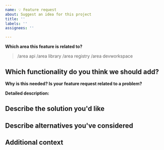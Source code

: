 ```yaml
---
name: 💡 Feature request
about: Suggest an idea for this project
title: ''
labels: ''
assignees: ''

---
```


<!--

Welcome! - We kindly ask you to:

  1. Fill out the issue template below 
  2. Use Gitter if you have a question rather than a bug or feature request.
    Gitter community channel is at: https://gitter.im/devfile/community

Thanks for understanding, and for contributing to the project!

-->

**Which area this feature is related to?**

<!--
    Uncomment appropriate `/area` lines, and delete the rest.
    For example, `> /area api` would simply become: `/area api`
-->

> /area api
> /area library
> /area registry
> /area devworkspace


## Which functionality do you think we should add?
<!--
    A clear and concise description of what the problem is. Ex. I'm always frustrated when [...]
-->
**Why is this needed? Is your feature request related to a problem?**

**Detailed description:**

## Describe the solution you'd like
<!--
    A clear and concise description of what you want to happen.
-->

## Describe alternatives you've considered
<!--
    A clear and concise description of any alternative solutions or features you've considered.
-->

## Additional context
<!--
    Add any other context or screenshots about the feature request here.
-->
